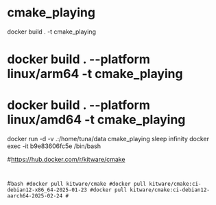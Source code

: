 # cmake_playing

docker build . -t cmake_playing
# docker build . --platform linux/arm64 -t cmake_playing
# docker build . --platform linux/amd64 -t cmake_playing
docker run -d -v .:/home/tuna/data cmake_playing sleep infinity
docker exec -it b9e83606fc5e /bin/bash

#https://hub.docker.com/r/kitware/cmake
#
#```bash
#docker pull kitware/cmake
#docker pull kitware/cmake:ci-debian12-x86_64-2025-01-23
#docker pull kitware/cmake:ci-debian12-aarch64-2025-02-24
#```
